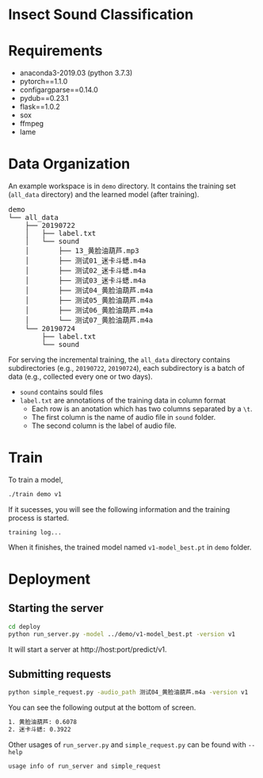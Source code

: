 # Insect Sound Classification 

# Requirements

+ anaconda3-2019.03 (python 3.7.3)
+ pytorch==1.1.0
+ configargparse==0.14.0
+ pydub==0.23.1
+ flask==1.0.2
+ sox
+ ffmpeg
+ lame

# Data Organization
An example workspace is in `demo` directory. It contains the training set (`all_data` directory)
and the learned model (after training). 

<pre>
demo
└── all_data
    ├── 20190722
    │   ├── label.txt
    │   └── sound
    │       ├── 13_黄脸油葫芦.mp3
    │       ├── 测试01_迷卡斗蟋.m4a
    │       ├── 测试02_迷卡斗蟋.m4a
    │       ├── 测试03_迷卡斗蟋.m4a
    │       ├── 测试04_黄脸油葫芦.m4a
    │       ├── 测试05_黄脸油葫芦.m4a
    │       ├── 测试06_黄脸油葫芦.m4a
    │       └── 测试07_黄脸油葫芦.m4a
    └── 20190724
        ├── label.txt
        └── sound
</pre>

For serving the incremental training, the `all_data` directory contains subdirectories (e.g., `20190722`, `20190724`),
each subdirectory is a batch of data (e.g., collected every one or two days).
- `sound` contains sould files
- `label.txt` are annotations of the training data in column format 
  + Each row is an anotation which has two columns separated by a `\t`.
  + The first column is the name of audio file in `sound` folder.
  + The second column is the label of audio file.


# Train 
To train a model, 
```bash
./train demo v1
```
If it sucesses, you will see the following information and the training process is started.
```
training log...
```
When it finishes, the trained model named `v1-model_best.pt` in `demo` folder.

# Deployment

## Starting the server
```bash
cd deploy
python run_server.py -model ../demo/v1-model_best.pt -version v1
```

It will start a server at http://host:port/predict/v1. 

## Submitting requests 

```bash
python simple_request.py -audio_path 测试04_黄脸油葫芦.m4a -version v1
```

You can see the following output at the bottom of screen.
```bash
1. 黄脸油葫芦: 0.6078
2. 迷卡斗蟋: 0.3922
```

Other usages of `run_server.py`  and `simple_request.py` can be found with `--help`
```
usage info of run_server and simple_request
```

